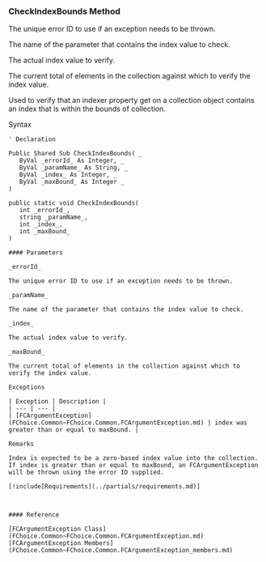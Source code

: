 ﻿### CheckIndexBounds Method

The unique error ID to use if an exception needs to be thrown.

The name of the parameter that contains the index value to check.

The actual index value to verify.

The current total of elements in the collection against which to verify the index value.

Used to verify that an indexer property get on a collection object contains an index that is within the bounds of collection.

Syntax

```vbnet
' Declaration

Public Shared Sub CheckIndexBounds( _
   ByVal _errorId_ As Integer, _
   ByVal _paramName_ As String, _
   ByVal _index_ As Integer, _
   ByVal _maxBound_ As Integer _
) 

public static void CheckIndexBounds( 
   int _errorId_,
   string _paramName_,
   int _index_,
   int _maxBound_
)

#### Parameters

_errorId_

The unique error ID to use if an exception needs to be thrown.

_paramName_

The name of the parameter that contains the index value to check.

_index_

The actual index value to verify.

_maxBound_

The current total of elements in the collection against which to verify the index value.

Exceptions

| Exception | Description |
| --- | --- |
| [FCArgumentException](FChoice.Common~FChoice.Common.FCArgumentException.md) | index was greater than or equal to maxBound. |

Remarks

Index is expected to be a zero-based index value into the collection. If index is greater than or equal to maxBound, an FCArgumentException will be thrown using the error ID supplied.

[!include[Requirements](../partials/requirements.md)]



#### Reference

[FCArgumentException Class](FChoice.Common~FChoice.Common.FCArgumentException.md)  
[FCArgumentException Members](FChoice.Common~FChoice.Common.FCArgumentException_members.md)